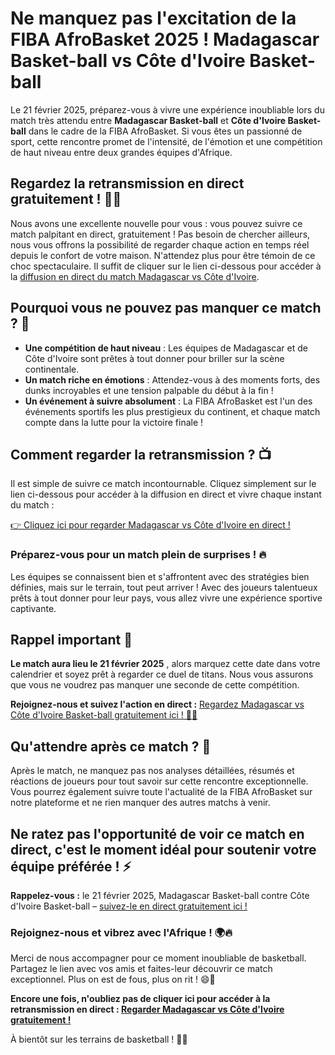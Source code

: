 # Ne manquez pas l'excitation de la FIBA AfroBasket 2025 ! Madagascar Basket-ball vs Côte d'Ivoire Basket-ball

Le 21 février 2025, préparez-vous à vivre une expérience inoubliable lors du match très attendu entre **Madagascar Basket-ball** et **Côte d'Ivoire Basket-ball** dans le cadre de la FIBA AfroBasket. Si vous êtes un passionné de sport, cette rencontre promet de l'intensité, de l'émotion et une compétition de haut niveau entre deux grandes équipes d'Afrique.

## Regardez la retransmission en direct gratuitement ! 🏀🎉

Nous avons une excellente nouvelle pour vous : vous pouvez suivre ce match palpitant en direct, gratuitement ! Pas besoin de chercher ailleurs, nous vous offrons la possibilité de regarder chaque action en temps réel depuis le confort de votre maison. N'attendez plus pour être témoin de ce choc spectaculaire. Il suffit de cliquer sur le lien ci-dessous pour accéder à la [diffusion en direct du match Madagascar vs Côte d'Ivoire](https://tinyurl.com/livestreamfreeo?st=Madagascar+Basketball+vs+Ivory+Coast+Basketball&si=gh).

## Pourquoi vous ne pouvez pas manquer ce match ? 🤩

- **Une compétition de haut niveau** : Les équipes de Madagascar et de Côte d'Ivoire sont prêtes à tout donner pour briller sur la scène continentale.
- **Un match riche en émotions** : Attendez-vous à des moments forts, des dunks incroyables et une tension palpable du début à la fin !
- **Un événement à suivre absolument** : La FIBA AfroBasket est l'un des événements sportifs les plus prestigieux du continent, et chaque match compte dans la lutte pour la victoire finale !

## Comment regarder la retransmission ? 📺

Il est simple de suivre ce match incontournable. Cliquez simplement sur le lien ci-dessous pour accéder à la diffusion en direct et vivre chaque instant du match :

[👉 Cliquez ici pour regarder Madagascar vs Côte d'Ivoire en direct !](https://tinyurl.com/livestreamfreeo?st=Madagascar+Basketball+vs+Ivory+Coast+Basketball&si=gh)

### Préparez-vous pour un match plein de surprises ! 🔥

Les équipes se connaissent bien et s'affrontent avec des stratégies bien définies, mais sur le terrain, tout peut arriver ! Avec des joueurs talentueux prêts à tout donner pour leur pays, vous allez vivre une expérience sportive captivante.

## Rappel important 📅

**Le match aura lieu le 21 février 2025** , alors marquez cette date dans votre calendrier et soyez prêt à regarder ce duel de titans. Nous vous assurons que vous ne voudrez pas manquer une seconde de cette compétition.

**Rejoignez-nous et suivez l'action en direct :** [Regardez Madagascar vs Côte d'Ivoire Basket-ball gratuitement ici ! 🏀🎯](https://tinyurl.com/livestreamfreeo?st=Madagascar+Basketball+vs+Ivory+Coast+Basketball&si=gh)

## Qu'attendre après ce match ? 🤔

Après le match, ne manquez pas nos analyses détaillées, résumés et réactions de joueurs pour tout savoir sur cette rencontre exceptionnelle. Vous pourrez également suivre toute l'actualité de la FIBA AfroBasket sur notre plateforme et ne rien manquer des autres matchs à venir.

## Ne ratez pas l'opportunité de voir ce match en direct, c'est le moment idéal pour soutenir votre équipe préférée ! ⚡

**Rappelez-vous :** le 21 février 2025, Madagascar Basket-ball contre Côte d'Ivoire Basket-ball – [suivez-le en direct gratuitement ici !](https://tinyurl.com/livestreamfreeo?st=Madagascar+Basketball+vs+Ivory+Coast+Basketball&si=gh)

### Rejoignez-nous et vibrez avec l'Afrique ! 🌍🔥

Merci de nous accompagner pour ce moment inoubliable de basketball. Partagez le lien avec vos amis et faites-leur découvrir ce match exceptionnel. Plus on est de fous, plus on rit ! 😄🎉

**Encore une fois, n'oubliez pas de cliquer ici pour accéder à la retransmission en direct : [Regarder Madagascar vs Côte d'Ivoire gratuitement !](https://tinyurl.com/livestreamfreeo?st=Madagascar+Basketball+vs+Ivory+Coast+Basketball&si=gh)**

À bientôt sur les terrains de basketball ! 🏀🔥
